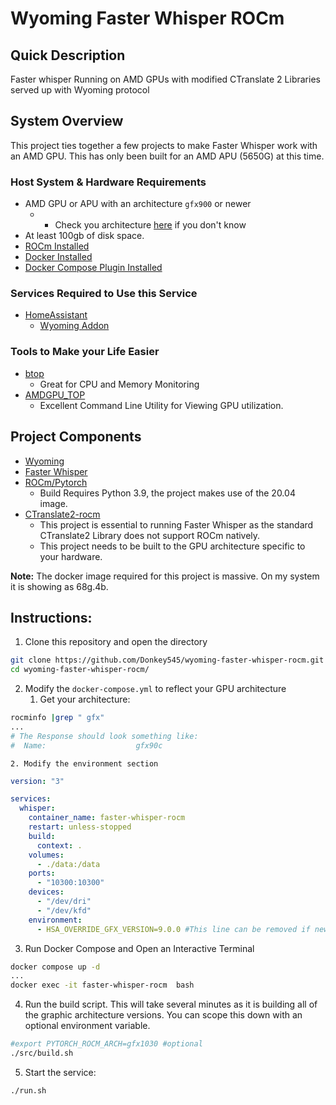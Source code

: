 # Wyoming Faster Whisper ROCm

## Quick Description
Faster whisper Running on AMD GPUs with modified CTranslate 2 Libraries served up with Wyoming protocol


## System Overview

This project ties together a few projects to make Faster Whisper work with an AMD GPU. This has only been built for an AMD APU (5650G) at this time.

### Host System & Hardware Requirements
- AMD GPU or APU with an architecture `gfx900` or newer
	- - Check you architecture [here](https://llvm.org/docs/AMDGPUUsage.html) if you don't know
- At least 100gb of disk space.
- [ROCm Installed ](https://rocm.docs.amd.com/projects/install-on-linux/en/latest/index.html)
- [Docker Installed](https://docs.docker.com/desktop/install/linux-install/)
- [Docker Compose Plugin Installed](https://docs.docker.com/compose/install/linux/)
### Services Required to Use this Service
- [HomeAssistant](https://www.home-assistant.io/)
	- [Wyoming Addon](https://www.home-assistant.io/integrations/wyoming/)

### Tools to Make your Life Easier
- [btop](https://github.com/aristocratos/btop)
	- Great for CPU and Memory Monitoring
- [AMDGPU_TOP](https://github.com/Umio-Yasuno/amdgpu_top)
	- Excellent Command Line Utility for Viewing GPU utilization. 

## Project Components

- [Wyoming](https://pypi.org/project/wyoming/)
- [Faster Whisper](https://pypi.org/project/faster-whisper/)
- [ROCm/Pytorch](https://hub.docker.com/r/rocm/pytorch)
	- Build Requires Python 3.9, the project makes use of the 20.04 image.
- [CTranslate2-rocm](https://github.com/arlo-phoenix/CTranslate2-rocm)
	- This project is essential to running Faster Whisper as the standard CTranslate2 Library does not support ROCm natively. 
	- This project needs to be built to the GPU architecture specific to your hardware.

**Note:** The docker image required for this project is massive. On my system it is showing as 68g.4b.


## Instructions:

1. Clone this repository and open the directory

```bash
git clone https://github.com/Donkey545/wyoming-faster-whisper-rocm.git
cd wyoming-faster-whisper-rocm/
```

2. Modify the `docker-compose.yml` to reflect your GPU architecture
	1. Get your architecture:

```bash
rocminfo |grep " gfx"
...
# The Response should look something like:
#  Name:                    gfx90c
```
	2. Modify the environment section

```yaml
version: "3"

services:
  whisper:
    container_name: faster-whisper-rocm
    restart: unless-stopped
    build:
      context: .
    volumes:
      - ./data:/data
    ports:
      - "10300:10300"
    devices:
      - "/dev/dri"
      - "/dev/kfd"
    environment:
      - HSA_OVERRIDE_GFX_VERSION=9.0.0 #This line can be removed if newer than VEGA
```

3. Run Docker Compose and Open an Interactive Terminal
``` bash
docker compose up -d
...
docker exec -it faster-whisper-rocm  bash
```

4. Run the build script. This will take several minutes as it is building all of the graphic architecture versions. You can scope this down with an optional environment variable.
``` bash
#export PYTORCH_ROCM_ARCH=gfx1030 #optional
./src/build.sh
```
5. Start the service:
``` bash
./run.sh
```
